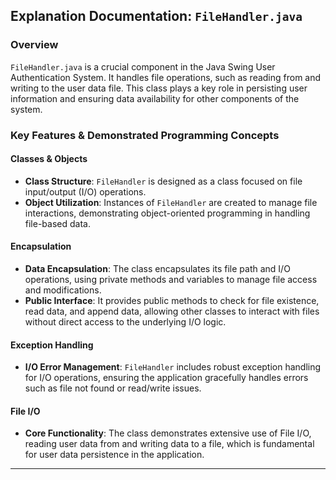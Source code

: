 ## Explanation Documentation: `FileHandler.java`

### Overview
`FileHandler.java` is a crucial component in the Java Swing User Authentication System. It handles file operations, such as reading from and writing to the user data file. This class plays a key role in persisting user information and ensuring data availability for other components of the system.

### Key Features & Demonstrated Programming Concepts

#### Classes & Objects
- **Class Structure**: `FileHandler` is designed as a class focused on file input/output (I/O) operations.
- **Object Utilization**: Instances of `FileHandler` are created to manage file interactions, demonstrating object-oriented programming in handling file-based data.

#### Encapsulation
- **Data Encapsulation**: The class encapsulates its file path and I/O operations, using private methods and variables to manage file access and modifications.
- **Public Interface**: It provides public methods to check for file existence, read data, and append data, allowing other classes to interact with files without direct access to the underlying I/O logic.

#### Exception Handling
- **I/O Error Management**: `FileHandler` includes robust exception handling for I/O operations, ensuring the application gracefully handles errors such as file not found or read/write issues.

#### File I/O
- **Core Functionality**: The class demonstrates extensive use of File I/O, reading user data from and writing data to a file, which is fundamental for user data persistence in the application.

---


